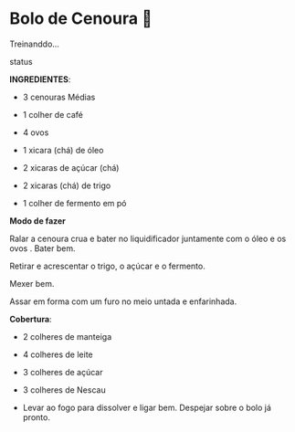 # Bolo de Cenoura :carrot:

Treinanddo...

status   

**INGREDIENTES**:

- 3 cenouras Médias

- 1 colher de café

- 4 ovos

- 1 xicara (chá) de óleo

- 2 xicaras de açúcar (chá) 

- 2 xicaras (chá) de trigo 

- 1 colher de fermento em pó 

 

**Modo de fazer** 

Ralar a cenoura crua e bater no liquidificador juntamente com o óleo e os ovos . Bater bem. 

Retirar e acrescentar o trigo, o açúcar e o fermento. 

Mexer bem. 

Assar em forma com um furo no meio untada e enfarinhada.

 

**Cobertura**: 

- 2 colheres de manteiga 

- 4 colheres de leite 

- 3 colheres de açúcar 

- 3 colheres de Nescau 

- Levar ao fogo para dissolver e ligar bem. Despejar sobre o bolo já pronto. 



